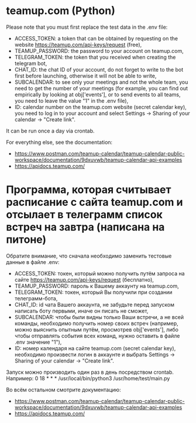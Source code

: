 # teamup.com (Python)
Please note that you must first replace the test data in the .env file:
- ACCESS_TOKEN: a token that can be obtained by requesting on the website https://teamup.com/api-keys/request (free),
- TEAMUP_PASSWORD: the password to your account on teamup.com,
- TELEGRAM_TOKEN: the token that you received when creating the telegram bot,
- CHAT_ID: the chat ID of your account, do not forget to write to the bot first before launching, otherwise it will not be able to write,
- SUBCALENDAR: to see only your meetings and not the whole team, you need to get the number of your meetings (for example, you can find out empirically by looking at obj['events'], or to send events to all teams, you need to leave the value "1" in the .env file),
- ID: calendar number on the teamup.com website (secret calendar key), you need to log in to your account and select Settings -> Sharing of your calendar -> "Create link".

It can be run once a day via crontab.

For everything else, see the documentation:
- https://www.postman.com/teamup-calendar/teamup-calendar-public-workspace/documentation/9dxuvwb/teamup-calendar-api-examples
- https://apidocs.teamup.com/

# Программа, которая считывает расписание с сайта teamup.com и отсылает в телеграмм список встреч на завтра (написана на питоне)
Обратите внимание, что сначала необходимо заменить тестовые данные в файле .env:
- ACCESS_TOKEN: токен, который можно получить путём запроса на сайте https://teamup.com/api-keys/request (бесплатно),
- TEAMUP_PASSWORD: пароль к Вашему аккаунту на teamup.com,
- TELEGRAM_TOKEN: токен, который Вы получили при создании телеграмм-бота,
- CHAT_ID: id чата Вашего аккаунта, не забудьте перед запуском написать боту первыми, иначе он писать не сможет,
- SUBCALENDAR: чтобы были видны только Ваши встречи, а не всей команды, необходимо получить номер своих встреч (например, можно выяснить опытным путём, просмотрев obj['events'], либо чтобы отправлять события всех команд, нужно оставить в файле .env значение "1"),
- ID: номер календаря на сайте teamup.com (secret calendar key), необходимо произвести логин в аккаунте и выбрать Settings -> Sharing of your calendar -> "Create link".

Запуск можно производить один раз в день посредством crontab. Например:
0 18 * * *  /usr/local/bin/python3 /usr/home/test/main.py

Во всём остальном смотрите документацию:
- https://www.postman.com/teamup-calendar/teamup-calendar-public-workspace/documentation/9dxuvwb/teamup-calendar-api-examples
- https://apidocs.teamup.com/
